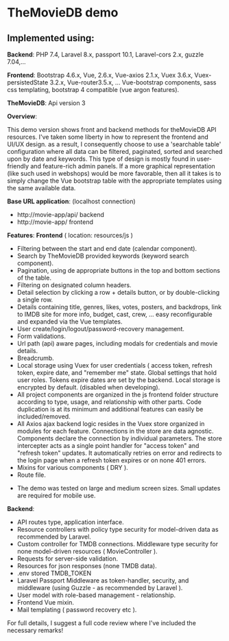 
<h1>TheMovieDB demo</h1>
<h2>Implemented using:</h2>

**Backend**: PHP 7.4, Laravel 8.x, passport 10.1, Laravel-cors 2.x, guzzle 7.04,...

**Frontend**: Bootstrap 4.6.x, Vue, 2.6.x, Vue-axios 2.1.x, Vuex 3.6.x, Vuex-persistedState 3.2.x, Vue-router3.5.x, ... Vue-bootstrap components, sass css templating, bootstrap 4 compatible (vue argon features).

**TheMovieDB**: Api version 3

**Overview**:

This demo version shows front and backend methods for theMovieDB API resources. I've taken some liberty in how to represent the frontend and UI/UX design. as a result, I consequently choose to use a 'searchable table' configuration where all data can be filtered, paginated, sorted and searched upon by date and keywords. This type of design is mostly found in user-friendly and feature-rich admin panels. If a more graphical representation (like such used in webshops) would be more favorable, then all it takes is to simply change the Vue bootstrap table with the appropriate templates using the same available data.

**Base URL application**: (localhost connection)
- http://movie-app/api/ backend
- http://movie-app/ frontend

**Features**:
**Frontend** ( location: resources/js )
  * Filtering between the start and end date (calendar component).
  * Search by TheMovieDB provided keywords (keyword search component).
  * Pagination, using de appropriate buttons in the top and bottom sections of the table.
  * Filtering on designated column headers.
  * Detail selection by clicking a row + details button, or by double-clicking a single row.
  * Details containing title, genres, likes, votes, posters, and backdrops, link to IMDB site for more info, budget, cast, crew, ... easy reconfigurable and expanded via the Vue templates.
  * User create/login/logout/password-recovery management.
  * Form validations.
  * Url path (api) aware pages, including modals for credentials and movie details.
  * Breadcrumb.
  * Local storage using Vuex for user credentials ( access token, refresh token, expire date, and "remember me" state. Global settings that hold user roles. Tokens expire dates are set by the backend. Local storage is encrypted by default. (disabled when developing).
  * All project components are organized in the js frontend folder structure according to type, usage, and relationship with other parts. Code duplication is at its minimum and additional features can easily be included/removed.
  * All Axios ajax backend logic resides in the Vuex store organized in modules for each feature. Connections in the store are data agnostic. Components declare the connection by individual parameters. The store intercepter acts as a single point handler for "access token" and "refresh token" updates. It automatically retries on error and redirects to the login page when a refresh token expires or on none 401 errors.
  * Mixins for various components ( DRY ).
  * Route file.
- The demo was tested on large and medium screen sizes. Small updates are required for mobile use.

**Backend**:
  * API routes type, application interface.
  * Resource controllers with policy type security for model-driven data as recommended by Laravel.
  * Custom controller for TMDB connections. Middleware type security for none model-driven resources ( MovieController ).
  * Requests for server-side validation.
  * Resources for json responses (none TMDB data).
  * .env stored TMDB_TOKEN 
  * Laravel Passport Middleware as token-handler, security, and middleware (using Guzzle - as recommended by Laravel ).
  * User model with role-based management - relationship.
  * Frontend Vue mixin.
  * Mail templating ( password recovery etc ).
  
For full details, I suggest a full code review where I've included the necessary remarks!



